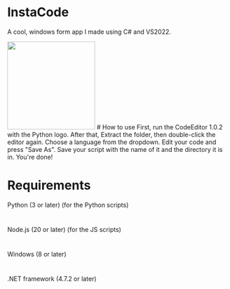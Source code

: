 # InstaCode
A cool, windows form app I made using C# and VS2022.

<img src="https://i.imgur.com/IAI2OIO.png" width="200" height="200">
# How to use
First, run the CodeEditor 1.0.2 with the Python logo.
After that,
Extract the folder, then double-click the editor again.
Choose a language from the dropdown.
Edit your code and press "Save As".
Save your script with the name of it and the directory it is in.
You're done!

# Requirements
Python (3 or later) (for the Python scripts)
#
Node.js (20 or later) (for the JS scripts)
#
Windows (8 or later)
#
.NET framework (4.7.2 or later)
